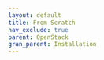 ```yaml
---
layout: default
title: From Scratch
nav_exclude: true
parent: OpenStack
gran_parent: Installation
---
```

